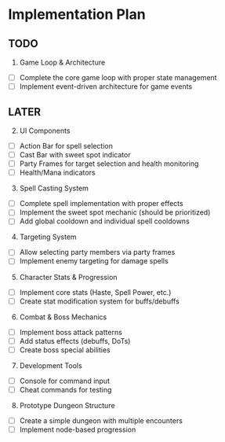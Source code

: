 # Implementation Plan


## TODO

1. Game Loop & Architecture

- [ ] Complete the core game loop with proper state management
- [ ] Implement event-driven architecture for game events

## LATER

2. UI Components

- [ ] Action Bar for spell selection
- [ ] Cast Bar with sweet spot indicator
- [ ] Party Frames for target selection and health monitoring
- [ ] Health/Mana indicators

3. Spell Casting System

- [ ] Complete spell implementation with proper effects
- [ ] Implement the sweet spot mechanic (should be prioritized)
- [ ] Add global cooldown and individual spell cooldowns

4. Targeting System

- [ ] Allow selecting party members via party frames
- [ ] Implement enemy targeting for damage spells

5. Character Stats & Progression

- [ ] Implement core stats (Haste, Spell Power, etc.)
- [ ] Create stat modification system for buffs/debuffs

6. Combat & Boss Mechanics

- [ ] Implement boss attack patterns
- [ ] Add status effects (debuffs, DoTs)
- [ ] Create boss special abilities

7. Development Tools

- [ ] Console for command input
- [ ] Cheat commands for testing

8. Prototype Dungeon Structure

- [ ] Create a simple dungeon with multiple encounters
- [ ] Implement node-based progression